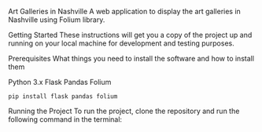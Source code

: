 Art Galleries in Nashville
A web application to display the art galleries in Nashville using Folium library.

Getting Started
These instructions will get you a copy of the project up and running on your local machine for development and testing purposes.

Prerequisites
What things you need to install the software and how to install them

Python 3.x
Flask
Pandas
Folium
```
pip install flask pandas folium

```
Running the Project
To run the project, clone the repository and run the following command in the terminal:
